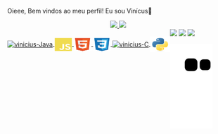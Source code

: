 
Oieee, Bem vindos ao meu perfil! Eu sou Vinícus👋



<div align="center">
  <a href="https://github.com/vinicus-dot">
  <img height="160em" src="https://github-readme-stats.vercel.app/api?username=vinicus-dot&show_icons=true&theme=dracula&include_all_commits=true&count_private=true"/>
  <img height="160em" src="https://github-readme-stats.vercel.app/api/top-langs/?username=vinicus-dot&layout=compact&langs_count=7&theme=dracula"/>
</div>
  
<div style="display: flex"><br>
  <img align="center" alt="vinicius-Java" height="45" width="55" src="https://cdn.jsdelivr.net/gh/devicons/devicon/icons/java/java-original.svg">
  <img align="center" alt="vinicius-Js" height="30" width="40" src="https://raw.githubusercontent.com/devicons/devicon/master/icons/javascript/javascript-plain.svg">
  <img align="center" alt="vinicius-HTML" height="30" width="40" src="https://raw.githubusercontent.com/devicons/devicon/master/icons/html5/html5-original.svg">
  <img align="center" alt="vinicius-CSS" height="30" width="40" src="https://raw.githubusercontent.com/devicons/devicon/master/icons/css3/css3-original.svg">
  <img align="center" alt="vinicius-C" height="30" width="40" src="https://cdn.jsdelivr.net/gh/devicons/devicon/icons/c/c-original.svg">
  <img align="center" alt="vinicius-Python" height="35" width="45" src="https://raw.githubusercontent.com/devicons/devicon/master/icons/python/python-original.svg">
  
  
  
  ##
 
<div>
  <a href="https://www.linkedin.com/in/vinicus-dot" target="_blank"><img src="https://img.shields.io/badge/-LinkedIn-%230077B5?style=for-the-badge&logo=linkedin&logoColor=white" target="_blank"></a>
  <a href = "mailto:vinicius.rs97@hotmail.com"><img src="https://img.shields.io/badge/Microsoft_Outlook-0078D4?style=for-the-badge&logo=microsoft-outlook&logoColor=white" target="_blank"></a>
   <a href="https://instagram.com/kvvinicius" target="_blank"><img src="https://img.shields.io/badge/-Instagram-%23E4405F?style=for-the-badge&logo=instagram&logoColor=white" target="_blank"></a>
 
  ![Snake animation](https://github.com/vinicus-dot/vinicus-dot/blob/output/github-contribution-grid-snake.svg)
 
</div>
